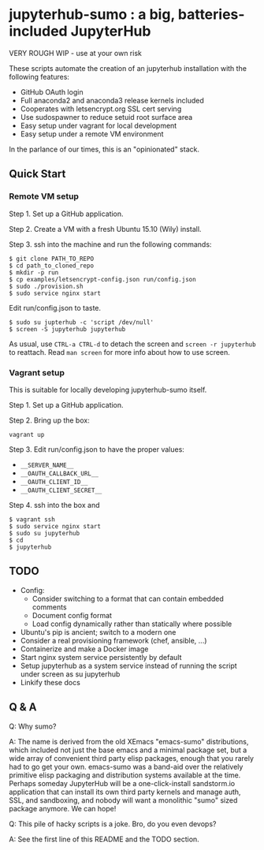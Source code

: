 # jupyterhub-sumo : a big, batteries-included JupyterHub

VERY ROUGH WIP - use at your own risk

These scripts automate the creation of an jupyterhub installation with
the following features:

* GitHub OAuth login
* Full anaconda2 and anaconda3 release kernels included
* Cooperates with letsencrypt.org SSL cert serving
* Use sudospawner to reduce setuid root surface area
* Easy setup under vagrant for local development
* Easy setup under a remote VM environment

In the parlance of our times, this is an "opinionated" stack.


## Quick Start

### Remote VM setup

Step 1. Set up a GitHub application.

Step 2. Create a VM with a fresh Ubuntu 15.10 (Wily) install.

Step 3. ssh into the machine and run the following commands:

    $ git clone PATH_TO_REPO
    $ cd path_to_cloned_repo
    $ mkdir -p run
    $ cp examples/letsencrypt-config.json run/config.json
    $ sudo ./provision.sh
    $ sudo service nginx start

Edit run/config.json to taste.

    $ sudo su jupterhub -c 'script /dev/null'
    $ screen -S jupyterhub jupyterhub

As usual, use `CTRL-a CTRL-d` to detach the screen and `screen -r
jupyterhub` to reattach.  Read `man screen` for more info about how to
use screen.


### Vagrant setup

This is suitable for locally developing jupyterhub-sumo itself.

Step 1. Set up a GitHub application.

Step 2. Bring up the box:

    vagrant up

Step 3. Edit run/config.json to have the proper values:

* `__SERVER_NAME__`
* `__OAUTH_CALLBACK_URL__`
* `__OAUTH_CLIENT_ID__`
* `__OAUTH_CLIENT_SECRET__`

Step 4. ssh into the box and

    $ vagrant ssh
    $ sudo service nginx start
    $ sudo su jupyterhub
    $ cd
    $ jupyterhub


## TODO

- Config:
    - Consider switching to a format that can contain embedded comments
    - Document config format
    - Load config dynamically rather than statically where possible
- Ubuntu's pip is ancient; switch to a modern one
- Consider a real provisioning framework (chef, ansible, ...)
- Containerize and make a Docker image
- Start nginx system service persistently by default
- Setup jupyterhub as a system service instead of running the script
  under screen as su jupyterhub
- Linkify these docs


## Q & A

Q: Why sumo?

A: The name is derived from the old XEmacs "emacs-sumo" distributions,
which included not just the base emacs and a minimal package set, but
a wide array of convenient third party elisp packages, enough that you
rarely had to go get your own.  emacs-sumo was a band-aid over the
relatively primitive elisp packaging and distribution systems
available at the time.  Perhaps someday JupyterHub will be a
one-click-install sandstorm.io application that can install its own
third party kernels and manage auth, SSL, and sandboxing, and nobody
will want a monolithic "sumo" sized package anymore.  We can hope!

Q: This pile of hacky scripts is a joke.  Bro, do you even devops?

A: See the first line of this README and the TODO section.
